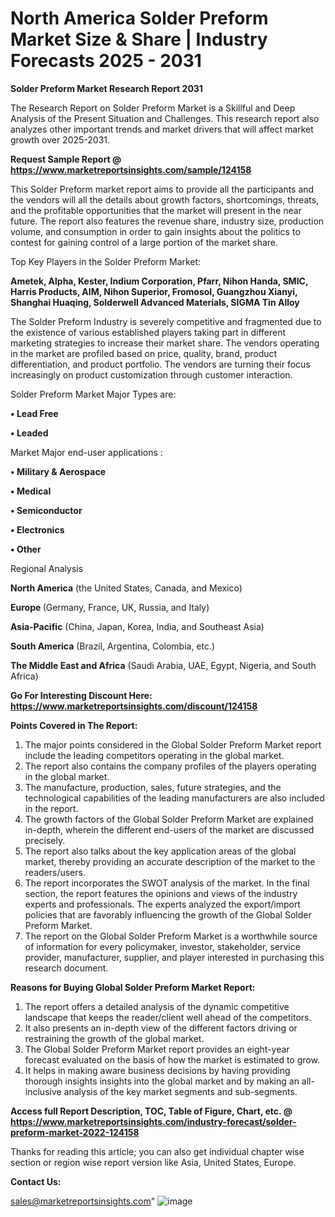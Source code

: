 # North America Solder Preform Market Size & Share | Industry Forecasts 2025 - 2031

<strong>Solder Preform Market Research Report 2031</strong>

The Research Report on Solder Preform Market is a Skillful and Deep Analysis of the Present Situation and Challenges. This research report also analyzes other important trends and market drivers that will affect market growth over 2025-2031.

<strong>Request Sample Report @ <a href=https://www.marketreportsinsights.com/sample/124158>https://www.marketreportsinsights.com/sample/124158</a></strong>

This Solder Preform market report aims to provide all the participants and the vendors will all the details about growth factors, shortcomings, threats, and the profitable opportunities that the market will present in the near future. The report also features the revenue share, industry size, production volume, and consumption in order to gain insights about the politics to contest for gaining control of a large portion of the market share.

Top Key Players in the Solder Preform Market:

<strong>Ametek, Alpha, Kester, Indium Corporation, Pfarr, Nihon Handa, SMIC, Harris Products, AIM, Nihon Superior, Fromosol, Guangzhou Xianyi, Shanghai Huaqing, Solderwell Advanced Materials, SIGMA Tin Alloy</strong>

The Solder Preform Industry is severely competitive and fragmented due to the existence of various established players taking part in different marketing strategies to increase their market share. The vendors operating in the market are profiled based on price, quality, brand, product differentiation, and product portfolio. The vendors are turning their focus increasingly on product customization through customer interaction.

Solder Preform Market Major Types are:

<strong>• Lead Free

• Leaded</strong>

Market Major end-user applications :

<strong>• Military & Aerospace

• Medical

• Semiconductor

• Electronics

• Other</strong>

Regional Analysis

</u><strong><b>North America</b></strong> (the United States, Canada, and Mexico)

<strong><b>Europe </b></strong>(Germany, France, UK, Russia, and Italy)

<strong><b>Asia-Pacific</b></strong> (China, Japan, Korea, India, and Southeast Asia)

<strong><b>South America</b></strong> (Brazil, Argentina, Colombia, etc.)

<strong><b>The Middle East and Africa</b></strong> (Saudi Arabia, UAE, Egypt, Nigeria, and South Africa)

<strong>Go For Interesting Discount Here: <a href=https://www.marketreportsinsights.com/discount/124158>https://www.marketreportsinsights.com/discount/124158</a></strong>

<strong>Points Covered in The Report:</strong>
<ol>
  <li>The major points considered in the Global Solder Preform Market report include the leading competitors operating in the global market.</li>
  <li>The report also contains the company profiles of the players operating in the global market.</li>
  <li>The manufacture, production, sales, future strategies, and the technological capabilities of the leading manufacturers are also included in the report.</li>
  <li>The growth factors of the Global Solder Preform Market are explained in-depth, wherein the different end-users of the market are discussed precisely.</li>
  <li>The report also talks about the key application areas of the global market, thereby providing an accurate description of the market to the readers/users.</li>
  <li>The report incorporates the SWOT analysis of the market. In the final section, the report features the opinions and views of the industry experts and professionals. The experts analyzed the export/import policies that are favorably influencing the growth of the Global Solder Preform Market.</li>
  <li>The report on the Global Solder Preform Market is a worthwhile source of information for every policymaker, investor, stakeholder, service provider, manufacturer, supplier, and player interested in purchasing this research document.</li>
</ol>
<strong>Reasons for Buying Global Solder Preform Market Report:</strong>

<ol>
  <li>The report offers a detailed analysis of the dynamic competitive landscape that keeps the reader/client well ahead of the competitors.</li>
  <li>It also presents an in-depth view of the different factors driving or restraining the growth of the global market.</li>
  <li>The Global Solder Preform Market report provides an eight-year forecast evaluated on the basis of how the market is estimated to grow.</li>
  <li>It helps in making aware business decisions by having providing thorough insights insights into the global market and by making an all-inclusive analysis of the key market segments and sub-segments.</li>
</ol>
<strong>Access full Report Description, TOC, Table of Figure, Chart, etc. @ <a href=https://www.marketreportsinsights.com/industry-forecast/solder-preform-market-2022-124158>https://www.marketreportsinsights.com/industry-forecast/solder-preform-market-2022-124158</a></strong>


Thanks for reading this article; you can also get individual chapter wise section or region wise report version like Asia, United States, Europe.

<strong>Contact Us:</strong>

sales@marketreportsinsights.com"
![image](https://github.com/user-attachments/assets/825cc01c-6444-4519-b7ac-72a1510f9a22)

